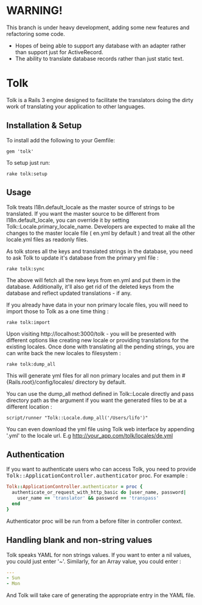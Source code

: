 WARNING!
========

This branch is under heavy development, adding some new features and refactoring some code.

* Hopes of being able to support any database with an adapter rather than support just for ActiveRecord.
* The ability to translate database records rather than just static text.

Tolk
====

Tolk is a Rails 3 engine designed to facilitate the translators doing the dirty work of translating your application to other languages.

## Installation & Setup

To install add the following to your Gemfile:

```
gem 'tolk'
```

To setup just run:

```
rake tolk:setup
```

## Usage

Tolk treats I18n.default_locale as the master source of strings to be translated. If you want the master source to be different from I18n.default_locale, you can override it by setting Tolk::Locale.primary_locale_name. Developers are expected to make all the changes to the master locale file ( en.yml by default ) and treat all the other locale.yml files as readonly files.

As tolk stores all the keys and translated strings in the database, you need to ask Tolk to update it's database from the primary yml file :

```
rake tolk:sync
```
  
The above will fetch all the new keys from en.yml and put them in the database. Additionally, it'll also get rid of the deleted keys from the database and reflect updated translations - if any.

If you already have data in your non primary locale files, you will need to import those to Tolk as a one time thing :

```
rake tolk:import
```

Upon visiting http://localhost:3000/tolk - you will be presented with different options like creating new locale or providing translations for the existing locales. Once done with translating all the pending strings, you are can write back the new locales to filesystem :

```
rake tolk:dump_all
```

This will generate yml files for all non primary locales and put them in #{Rails.root}/config/locales/ directory by default.

You can use the dump_all method defined in Tolk::Locale directly and pass directory path as the argument if you want the generated files to be at a different location :

```
script/runner "Tolk::Locale.dump_all('/Users/lifo')"
```

You can even download the yml file using Tolk web interface by appending '.yml' to the locale url. E.g http://your_app.com/tolk/locales/de.yml

## Authentication

If you want to authenticate users who can access Tolk, you need to provide <tt>Tolk::ApplicationController.authenticator</tt> proc. For example :

```ruby
Tolk::ApplicationController.authenticator = proc {
  authenticate_or_request_with_http_basic do |user_name, password|
    user_name == 'translator' && password == 'transpass'
  end
}
```

Authenticator proc will be run from a before filter in controller context.

## Handling blank and non-string values

Tolk speaks YAML for non strings values. If you want to enter a nil values, you could just enter '~'. Similarly, for an Array value, you could enter :

```yaml
---
- Sun
- Mon
```

And Tolk will take care of generating the appropriate entry in the YAML file.
